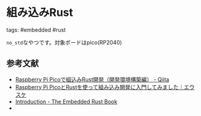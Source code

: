 # 組み込みRust

tags: #embedded #rust

`no_std`なやつです。対象ボードはpico(RP2040)

## 参考文献

- [Raspberry Pi Picoで組込みRust開発（開発環境構築編） - Qiita](https://qiita.com/ochaochaocha3/items/1969d76debd6d3b42269)
- [Raspberry Pi PicoとRustを使って組み込み開発に入門してみました｜エウスケ](https://note.com/euskace/n/n4780b880857c)
- [Introduction - The Embedded Rust Book](https://doc.rust-lang.org/beta/embedded-book/intro/index.html)
- 
